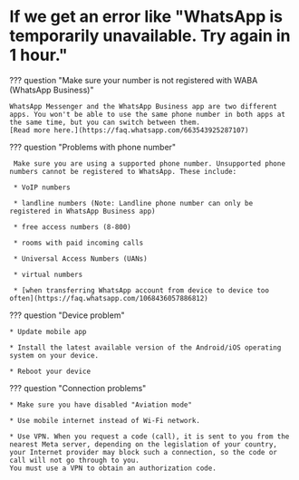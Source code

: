 # If we get an error like "WhatsApp is temporarily unavailable. Try again in 1 hour."

??? question "Make sure your number is not registered with WABA (WhatsApp Business)"

    WhatsApp Messenger and the WhatsApp Business app are two different apps. You won't be able to use the same phone number in both apps at the same time, but you can switch between them.
    [Read more here.](https://faq.whatsapp.com/663543925287107)


??? question "Problems with phone number"

     Make sure you are using a supported phone number. Unsupported phone numbers cannot be registered to WhatsApp. These include:
    
     * VoIP numbers

     * landline numbers (Note: Landline phone number can only be registered in WhatsApp Business app)

     * free access numbers (8-800)

     * rooms with paid incoming calls

     * Universal Access Numbers (UANs)

     * virtual numbers

     * [when transferring WhatsApp account from device to device too often](https://faq.whatsapp.com/1068436057886812)


??? question "Device problem"

    * Update mobile app

    * Install the latest available version of the Android/iOS operating system on your device.

    * Reboot your device


??? question "Connection problems"

    * Make sure you have disabled "Aviation mode"

    * Use mobile internet instead of Wi-Fi network.

    * Use VPN. When you request a code (call), it is sent to you from the nearest Meta server, depending on the legislation of your country, your Internet provider may block such a connection, so the code or call will not go through to you.
    You must use a VPN to obtain an authorization code.